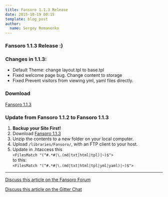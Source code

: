 ```yaml
---
title: Fansoro 1.1.3 Release
date: 2015-10-19 00:15
template: blog_post
author:
  name: Sergey Romanenko
---
```


### Fansoro 1.1.3 Release :)    

### Changes in 1.1.3:  
* Default Theme: change layout.tpl to base.tpl
* Fixed welcome page bug. Change content to storage
* Fixed Prevent visitors from viewing yml, yaml files directly.

### Download  
[<i class="fa fa-download"></i> Fansoro 1.1.3](https://github.com/fansoro-cms/fansoro/releases/download/v1.1.3/fansoro-1.1.3.zip)  

### Update from Fansoro 1.1.2 to Fansoro 1.1.3  
1. **Backup your Site First!**    
2. Download [Fansoro 1.1.3](https://github.com/fansoro-cms/fansoro/releases/download/v1.1.3/fansoro-1.1.3.zip)    
3. Unzip the contents to a new folder on your local computer.  
4. Upload `/libraries/Fansoro/`, with an FTP client to your host.
5. Update in .htaccess this   
`<FilesMatch "(^#.*#|\.(md|txt|html|tpl)|~)$">`   
to this:  
`<FilesMatch "(^#.*#|\.(md|txt|html|tpl|yml|yaml)|~)$">`  

<hr>  

[<i class="fa fa-comments"></i> Discuss this article on the Fansoro Forum](http://forum.fansoro.org/discussion/53/fansoro-1-1-3-release)  

[<i class="fa fa-comments"></i> Discuss this article on the Gitter Chat](https://gitter.im/fansoro-cms/fansoro)  
